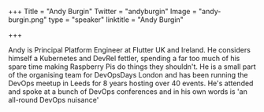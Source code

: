 +++
Title = "Andy Burgin"
Twitter = "andyburgin"
Image = "andy-burgin.png"
type = "speaker"
linktitle = "Andy Burgin"

+++

Andy is Principal Platform Engineer at Flutter UK and Ireland. He considers himself a Kubernetes and DevRel fettler, spending a far too much of his spare time making Raspberry Pis do things they shouldn't. He is a small part of the organising team for DevOpsDays London and has been running the DevOps meetup in Leeds for 8 years hosting over 40 events. He's attended and spoke at a bunch of DevOps conferences and in his own words is 'an all-round DevOps nuisance'


